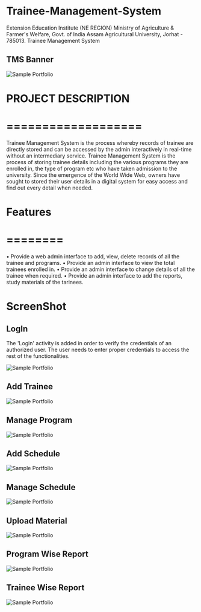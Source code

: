 # Trainee-Management-System
Extension Education Institute (NE REGION) Ministry of Agriculture &amp; Farmer's Welfare, Govt. of India Assam Agricultural University, Jorhat - 785013. Trainee Management System 

## TMS Banner
 ![Sample Portfolio](https://github.com/Rocktim53/Trainee-Management-System/blob/master/screenshot/banner.jpg)

 # PROJECT DESCRIPTION
 # ===================
 Trainee  Management System is the process whereby records of trainee are directly stored and can be accessed  by the admin interactively in real-time without an intermediary service.
Trainee Management System is the process of storing trainee details including the various programs they are enrolled in, the type of program etc who have taken admission to the university. Since the emergence of the World Wide Web, owners have sought to stored their user details in a digital system for easy access and find out every detail when needed. 



 # Features
 # ========
•	Provide a web admin interface to add, view, delete records of all the trainee and programs. 
•	Provide an admin interface to view the total trainees enrolled in. 
•	Provide an admin interface to change details of all the trainee when required. 
•	Provide an admin interface to add the reports, study materials of the tarinees.



# ScreenShot



## LogIn
The 'Login' activity is added in order to verify the credentials of an authorized user. The user needs to enter proper
credentials to access the rest of the functionalities.

 ![Sample Portfolio](https://github.com/Rocktim53/Trainee-Management-System/blob/master/screenshot/login.png)


## Add Trainee

 ![Sample Portfolio](https://github.com/Rocktim53/Trainee-Management-System/blob/master/screenshot/addtrainee.png)


## Manage Program

 ![Sample Portfolio](https://github.com/Rocktim53/Trainee-Management-System/blob/master/screenshot/manageprogram.png)

## Add Schedule

 ![Sample Portfolio](https://github.com/Rocktim53/Trainee-Management-System/blob/master/screenshot/addschedule.png)

## Manage Schedule

 ![Sample Portfolio](https://github.com/Rocktim53/Trainee-Management-System/blob/master/screenshot/manageschedule.png)

## Upload Material

 ![Sample Portfolio](https://github.com/Rocktim53/Trainee-Management-System/blob/master/screenshot/uploadmaterial.png)

## Program Wise Report

 ![Sample Portfolio](https://github.com/Rocktim53/Trainee-Management-System/blob/master/screenshot/programwise.png)

## Trainee Wise Report

 ![Sample Portfolio](https://github.com/Rocktim53/Trainee-Management-System/blob/master/screenshot/traineewise.png)

